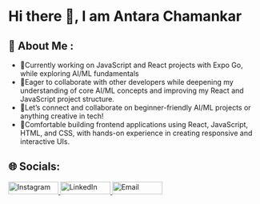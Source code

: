 # Hi there 👋, I am Antara Chamankar
## 💫 About Me :
- 🔭Currently working on JavaScript and React projects with Expo Go, while exploring AI/ML fundamentals<br>
- 👯Eager to collaborate with other developers while deepening my understanding of core AI/ML concepts and improving my React and JavaScript project structure.<br>
- 🤝Let’s connect and collaborate on beginner-friendly AI/ML projects or anything creative in tech!<br>
- 🌱Comfortable building frontend applications using React, JavaScript, HTML, and CSS, with hands-on experience in creating responsive and interactive UIs.

## 🌐 Socials:

<a href="https://instagram.com/antaraaa_36" target="_blank">
  <img src="https://img.shields.io/badge/Instagram-%23E4405F.svg?style=for-the-badge&logo=Instagram&logoColor=white" alt="Instagram" width="100" height="25" />
</a>
<a href="https://www.linkedin.com/in/AntaraChamankar" target="_blank">
  <img src="https://img.shields.io/badge/LinkedIn-%230077B5.svg?style=for-the-badge&logo=LinkedIn&logoColor=white" alt="LinkedIn" width="100" height="25" />
</a>
<a href="mailto:antarachamankar@gmail.com" target="_blank">
  <img src="https://img.shields.io/badge/Email-%23D14836.svg?style=for-the-badge&logo=Gmail&logoColor=white" alt="Email" width="100" height="25" />
</a>

<!-- Proudly created with GPRM ( https://gprm.itsvg.in ) -->
<!-- Proudly created with GPRM ( https://gprm.itsvg.in ) -->

<!-- Proudly created with GPRM ( https://gprm.itsvg.in ) -->
<!--
**antara36/antara36** is a ✨ _special_ ✨ repository because its `README.md` (this file) appears on your GitHub profile.

Here are some ideas to get you started:

- 🔭 I’m currently working on ...
- 🌱 I’m currently learning ...
- 👯 I’m looking to collaborate on ...
- 🤔 I’m looking for help with ...
- 💬 Ask me about ...
- 📫 How to reach me: ...
- 😄 Pronouns: ...
- ⚡ Fun fact: ...
-->
